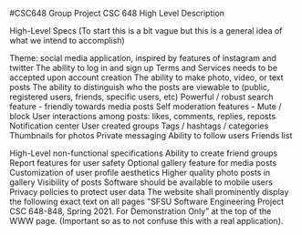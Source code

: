 #CSC648 Group Project
CSC 648 High Level Description

High-Level Specs
(To start this is a bit vague but this is a general idea of what we intend to accomplish)

Theme: social media application, inspired by features of instagram and twitter
The ability to log in and sign up
Terms and Services needs to be accepted upon account creation
The ability to make photo, video, or text posts
The ability to distinguish who the posts are viewable to (public, registered users, friends, specific users, etc)
Powerful / robust search feature - friendly towards media posts
Self moderation features - Mute / block
User interactions among posts: likes, comments, replies, reposts
Notification center
User created groups
Tags / hashtags / categories
Thumbnails for photos
Private messaging
Ability to follow users
Friends list



High-Level non-functional specifications
Ability to create friend groups
Report features for user safety
Optional gallery feature for media posts 
Customization of user profile aesthetics
Higher quality photo posts in gallery
Visibility of posts 
Software should be available to mobile users
Privacy policies to protect user data
The website shall prominently display the following exact text on all pages "SFSU Software Engineering Project CSC 648-848, Spring 2021.  For Demonstration Only” at the top of the WWW page. (Important so as to not confuse this with a real application).
